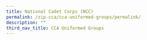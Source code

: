 ```yaml
---
title: National Cadet Corps (NCC)
permalink: /zip-cca/cca-uniformed-groups/permalink/
description: ""
third_nav_title: CCA Uniformed Groups
---
```

